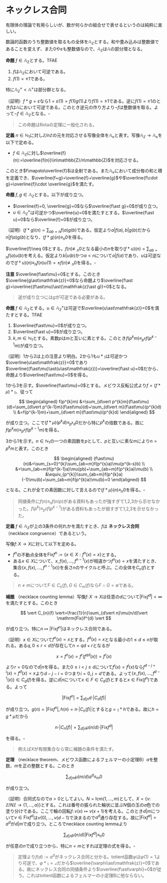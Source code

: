 
# ネックレス合同

有限体の理論で有用らしいが、数が何らかの組合せで表せるというのは純粋に楽しい。

数論的函数のうち整数値を取るもの全体を$\mathbb{A}_{\mathbb{Z}}$とする。和や畳み込みは整数値であることを変えず、また$0$や$\varepsilon$も整数値なので、$\mathbb{A}_{\mathbb{Z}}$は$\mathbb{A}$の部分環となる。

__命題__ $f\in\mathbb{A}_{\mathbb{Z}}$とする。TFAE

1. $f$は$\mathbb{A}_{\mathbb{Z}}$において可逆である。
1. $f(1)=\pm 1$である。

特に$\mathbb{A}_{\mathbb{Z}}^{\times}\lt\mathbb{A}^{\times}$は部分群となる。

（証明）$f\ast g=\varepsilon$なら$1=\varepsilon(1)=f(1)g(1)$より$f(1)=\pm 1$である。逆に$f(1)=\pm 1$のとき$f$は$\mathbb{A}$において可逆である。このとき逆元の作り方より$\neg f$は整数値を取る。よって$\neg f\in\mathbb{A}_{\mathbb{Z}}$となる。$\square$

> この命題はRotaの定理に一般化される。

__定義__ $n\in\mathbb{N}_{1}$に対し$\mathbb{Z}/n\mathbb{Z}$の元を対応させる写像全体を$\mathbb{A}_{\equiv}$と表す。写像$\mathbb{A}_{\mathbb{Z}}\rightarrow\mathbb{A}_{\equiv}$を以下で定める。

- $f\in\mathbb{A}_{\mathbb{Z}}$に対し$\overline{f}(n):=\overline{f(n)}\in\mathbb{Z}/n\mathbb{Z}$を対応させる。

このとき$f\mapsto\overline{f}$は全射である。また$\mathbb{A}_{\equiv}$において成分毎の和と積を定義でき、$\overline{f+g}=\overline{f}+\overline{g}$や$\overline{f\cdot g}=\overline{f}\cdot \overline{g}$を満たす。

__命題__ $f, g\in\mathbb{A}_{\mathbb{Z}}$とする。以下が成り立つ。

- $\overline{f}=0, \overline{g}=0$なら$\overline{f\ast g}=0$が成り立つ。
- $u\in\mathbb{A}_{\mathbb{Z}}^{\times}$は可逆かつ$\overline{u}=0$を満たすとする。$\overline{f\ast u}=0$なら$\overline{f}=0$が成り立つ。

（証明）$(f\ast g)(n)=\sum_{ab=n}f(a)g(b)$である。仮定より$a\vert f(a), b\vert g(b)$だから$n\vert f(a)g(b)$となり、$(f\ast g)(n)\equiv_{n}0$を得る。

$\overline{f}\neq 0$とする。$f(n)\not\equiv_{n}0$となる最小の$n$を取り$(f\ast u)(n)=\sum_{ab=n}f(a)u(b)$を考える。仮定より$b\vert u(b)$かつ$a\lt n$について$a\vert f(a)$であり、$u$は可逆なので$(f\ast u)(n)\equiv_{n}f(n)u(1)=\pm f(n)\not\equiv_{n}0$を得る。$\square$

<!--
__命題__ $u, z\in\mathbb{A}_{\mathbb{Z}}^{\times}$は可逆かつ$\overline{u\ast z}=0$を満たすとする。

- $f\in\mathbb{A}_{\mathbb{Z}}$について$\overline{f\ast\neg z}=0$なら$\overline{f\ast u}=0$が成り立つ。
- $\overline{f\ast u}=0$が成り立つ。

（証明）$\overline{f\ast g}=\overline{(f\ast\mu)\ast(\mathfrak{z}\ast g)}=0$

-->

__注意__ $\overline{f\ast\mu}=0$とする。このとき$\overline{g\ast\mathfrak{z}}=0$なら命題より$\overline{f\ast g}=\overline{(f\ast\mu)\ast(\mathfrak{z}\ast g)}=0$となる。

> 逆が成り立つには$g$が可逆である必要がある。

__命題__ $f\in\mathbb{A}_{\mathbb{Z}}$とする。$u\in\mathbb{A}_{\mathbb{Z}}^{\times}$は可逆で$\overline{u\ast\mathfrak{z}}=0$を満たすとする。TFAE

1. $\overline{f\ast\mu}=0$が成り立つ。
1. $\overline{f\ast u}=0$が成り立つ。
1. $k, m\in\mathbb{N}_{1}$とする。素数$p$は$m$と互いに素とする。このとき$f(p^{k}m)\equiv_{p^{k}}f(p^{k-1}m)$が成り立つ。

（証明）1から2は上の注意より明白。2から1も$u\ast\mathfrak{z}$は可逆かつ$\overline{u\ast\mathfrak{z}}=0$であり$\overline{(f\ast\mu)\ast(u\ast\mathfrak{z})}=\overline{f\ast u}=0$だから、命題より$\overline{f\ast\mu}=0$を得る。

1から3を示す。$\overline{f\ast\mu}=0$とする。メビウス反転公式より$f=(f\ast\mu)\ast\mathfrak{z}$、従って

$$
\begin{aligned}
f(p^{k}m) &=\sum_{d\vert p^{k}m}(f\ast\mu)(d)=\sum_{d\vert p^{k-1}m}(f\ast\mu)(d)+\sum_{d\vert m}(f\ast\mu)(p^{k}d) \\
&=f(p^{k-1}m)+\sum_{d\vert m}(f\ast\mu)(p^{k}d)
\end{aligned}
$$

が成り立つ。ここで$(f\ast\mu)(p^{k}d)\equiv_{p^{k}d}0$だから特に$p^{k}$の倍数である。故に$f(p^{k}m)\equiv_{p^{k}}f(p^{k-1}m)$を得る。

3から1を示す。$n\in\mathbb{N}_{1}$の一つの素因数を$p$として、$p$と互いに素な$m$により$n=p^{k}m$と表す。このとき

$$
\begin{aligned}
(f\ast\mu)(n)&=\sum_{s=0}^{k}\sum_{ab=m}f(p^{s}a)\mu(p^{k-s}b) \\
&=\sum_{ab=m}f(p^{k-1}a)\mu(pb)+\sum_{ab=m}f(p^{k}a)\mu(b) \\
&\equiv_{p^{k}}\sum_{ab=m}f(p^{k}a)(-1)\mu(b)+\sum_{ab=m}f(p^{k}a)\mu(b)=0
\end{aligned}
$$

となる。これが全ての素因数に対して言えるので$(f\ast\mu)(n)\equiv_{n}0$を得る。$\square$

> 同値条件に$f(n)\equiv_{n}f(n/p)$がある資料もあったが強すぎて1,2,3から示せなかった。$f(p^{k})\equiv_{p^{k}}f(p^{k-1})$がある資料もあったが弱すぎて1,2,3を示せなかった。

__定義__ $f\in\mathbb{A}_{\mathbb{Z}}$が上の3条件の何れかを満たすとき、$f$は **ネックレス合同** （necklace congruence）であるという。

写像$f\colon X\rightarrow X$に対して以下を定める。

- $f^{n}$の不動点全体を$\mathrm{Fix}f^{n}:=\lbrace x\in X : f^{n}(x)=x \rbrace$とする。
- ある$x\in X$について、$x, f(x), \dotsc, f^{n-1}(x)$が相違かつ$f^{n}(x)=x$を満たすとき、集合$\lbrace x, f(x), \dotsc, f^{n-1}(x) \rbrace$を長さ$n$のサイクルと呼ぶ。この全体を$C_{n}(f)$とする。

> $n\neq m$について$F\in C_{n}(f), G\in C_{m}(f)$なら$F\cap G=\emptyset$である。

__補題__ （necklace counting lemma）写像$f\colon X\rightarrow X$は任意の$d$について$\vert \mathrm{Fix}f^{d} \vert\lt\infty$を満たすとする。このとき

$$
\vert C_{n}(f) \vert=\frac{1}{n}\sum_{d\vert n}\mu(n/d)\vert \mathrm{Fix}f^{d} \vert
$$

が成り立つ。特に$n\mapsto\vert \mathrm{Fix}f^{n} \vert$はネックレス合同である。

（証明）$x\in X$について$f^{n}(x)=x$とする。$f^{d}(x)=x$となる最小の$1\le d\le n$が取れる。ある$q, 0\le r\lt d$が存在して$n=qd+r$となるが

$$
x=f^{n}(x)=f^{r}(f^{qd}(x))=f^{r}(x)
$$

より$r=0$なので$d\vert n$を得る。また$0\le i\lt j\le d$について$f^{i}(x)=f^{j}(x)$なら$f^{d-j+i}(x)=f^{d}(x)=x$より$d-j-i=0$つまり$i=0, j=d$である。よって$\lbrace x, f(x), \dotsc, f^{d-1}(x) \rbrace\in C_{d}(f)$を得る。逆に$d\vert n$について$x\in F\in C_{d}(f)$とすると$x\in\mathrm{Fix}(f^{n})$である。よって

$$
\vert \mathrm{Fix}f^{n} \vert=\sum_{d\vert n}d\cdot\vert C_{d}(f) \vert
$$

が成り立つ。$g(n)=\vert \mathrm{Fix}f^{n} \vert, h(n)=n\cdot\vert C_{n}(f) \vert$とすると$g=\mathfrak{z}\ast h$である。故に$h=g\ast\mu$だから

$$
n\cdot\vert C_{n}(f) \vert=\sum_{d\vert n}\mu(n/d)\cdot\vert \mathrm{Fix}f^{d} \vert
$$

を得る。$\square$

> 例えば$X$が有限集合なら常に補題の条件を満たす。

__定理__ （necklace theorem、メビウス函数によるフェルマーの小定理B）$a$を整数、$m$を正の整数とする。このとき

$$
\sum_{d\vert m}\mu(m/d)a^{d}\equiv_{m}0
$$

が成り立つ。

（証明）合同式なので$a\gt 0$としてよい。$N=\mathrm{lcm}(1, \dotsc, m)$として、$X=\lbrace \nu\colon\mathbb{Z}/N\mathbb{Z}\rightarrow\lbrace 1, \dotsc, a \rbrace \rbrace$とする。これは番号の振られた輪状に並ぶ$N$個の玉の$a$色での塗り分けである。ここで輪の回転$f\colon\nu(x)\mapsto\nu(x+1)$を考える。このとき$d\vert m$について$\nu\in\mathrm{Fix}f^{d}$は$\nu(0), \dotsc, \nu(d-1)$で決まるので$a^{d}$通り存在する。故に$\vert \mathrm{Fix}f^{d} \vert=a^{d}$が$d\vert m$で成り立つ。ところでnecklace counting lemmaより

$$
\sum_{d\vert n}\mu(n/d)\vert \mathrm{Fix}f^{d} \vert\equiv_{n}0
$$

が任意の$n$で成り立つから、特に$n=m$とすれば定理の式を得る。$\square$

> 定理より$f(d):=a^{d}$がネックレス合同と分かる。totient函数$\varphi$は$\varphi(1)=1$より可逆で、$\varphi\ast\mathfrak{z}=\angle$だから$\overline{\varphi\ast\mathfrak{z}}=0$である。故にネックレス合同の同値条件より$\overline{f\ast\varphi}=0$が従う。これはtotient函数によるフェルマーの小定理Bに他ならない。